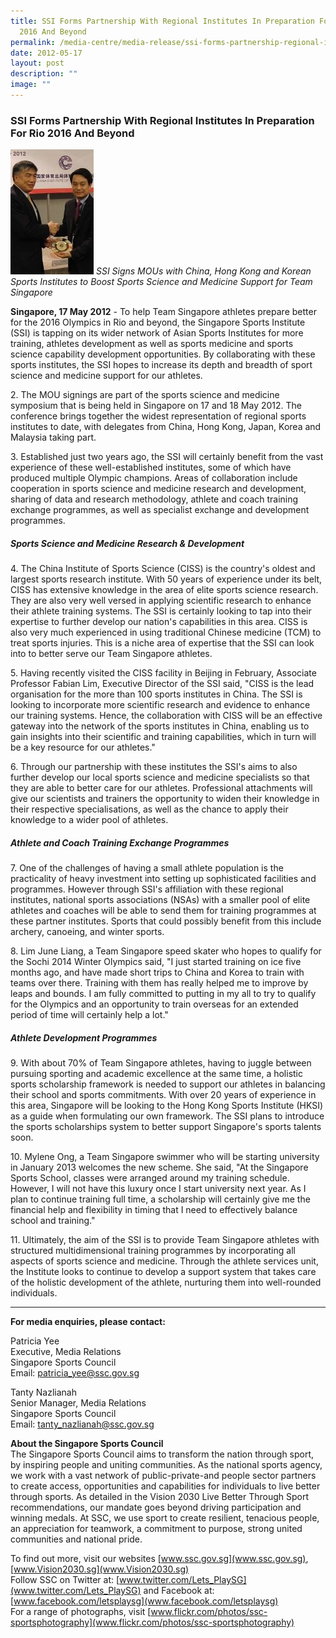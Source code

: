 ```yaml
---
title: SSI Forms Partnership With Regional Institutes In Preparation For Rio
  2016 And Beyond
permalink: /media-centre/media-release/ssi-forms-partnership-regional-institutes-for-rio-2016-beyond/
date: 2012-05-17
layout: post
description: ""
image: ""
---
```

### **SSI Forms Partnership With Regional Institutes In Preparation For Rio 2016 And Beyond**

![](/images/Media%20Centre/Media%20Release/2012/May/SSIFORMSPARTNERSHIPSWITHREGIONALINSTITUTESINPREPARATIONFORRIO2016ANDBEYONDMainPar0040Imagegif.gif)
*SSI Signs MOUs with China, Hong Kong and Korean Sports Institutes to Boost Sports Science and Medicine Support for Team Singapore*

**Singapore, 17 May 2012** - To help Team Singapore athletes prepare better for the 2016 Olympics in Rio and beyond, the Singapore Sports Institute (SSI) is tapping on its wider network of Asian Sports Institutes for more training, athletes development as well as sports medicine and sports science capability development opportunities. By collaborating with these sports institutes, the SSI hopes to increase its depth and breadth of sport science and medicine support for our athletes.

2\. The MOU signings are part of the sports science and medicine symposium that is being held in Singapore on 17 and 18 May 2012. The conference brings together the widest representation of regional sports institutes to date, with delegates from China, Hong Kong, Japan, Korea and Malaysia taking part.

3\. Established just two years ago, the SSI will certainly benefit from the vast experience of these well-established institutes, some of which have produced multiple Olympic champions. Areas of collaboration include cooperation in sports science and medicine research and development, sharing of data and research methodology, athlete and coach training exchange programmes, as well as specialist exchange and development programmes.

##### **Sports Science and Medicine Research & Development**

4\. The China Institute of Sports Science (CISS) is the country's oldest and largest sports research institute. With 50 years of experience under its belt, CISS has extensive knowledge in the area of elite sports science research. They are also very well versed in applying scientific research to enhance their athlete training systems. The SSI is certainly looking to tap into their expertise to further develop our nation's capabilities in this area. CISS is also very much experienced in using traditional Chinese medicine (TCM) to treat sports injuries. This is a niche area of expertise that the SSI can look into to better serve our Team Singapore athletes.

5\. Having recently visited the CISS facility in Beijing in February, Associate Professor Fabian Lim, Executive Director of the SSI said, "CISS is the lead organisation for the more than 100 sports institutes in China. The SSI is looking to incorporate more scientific research and evidence to enhance our training systems. Hence, the collaboration with CISS will be an effective gateway into the network of the sports institutes in China, enabling us to gain insights into their scientific and training capabilities, which in turn will be a key resource for our athletes."

6\.  Through our partnership with these institutes the SSI's aims to also further develop our local sports science and medicine specialists so that they are able to better care for our athletes. Professional attachments will give our scientists and trainers the opportunity to widen their knowledge in their respective specialisations, as well as the chance to apply their knowledge to a wider pool of athletes.

##### **Athlete and Coach Training Exchange Programmes**

7\. One of the challenges of having a small athlete population is the practicality of heavy investment into setting up sophisticated facilities and programmes. However through SSI's affiliation with these regional institutes, national sports associations (NSAs) with a smaller pool of elite athletes and coaches will be able to send them for training programmes at these partner institutes. Sports that could possibly benefit from this include archery, canoeing, and winter sports.

8\. Lim June Liang, a Team Singapore speed skater who hopes to qualify for the Sochi 2014 Winter Olympics said, "I just started training on ice five months ago, and have made short trips to China and Korea to train with teams over there. Training with them has really helped me to improve by leaps and bounds. I am fully committed to putting in my all to try to qualify for the Olympics and an opportunity to train overseas for an extended period of time will certainly help a lot."

##### **Athlete Development Programmes**

9\. With about 70% of Team Singapore athletes, having to juggle between pursuing sporting and academic excellence at the same time, a holistic sports scholarship framework is needed to support our athletes in balancing their school and sports commitments. With over 20 years of experience in this area, Singapore will be looking to the Hong Kong Sports Institute (HKSI) as a guide when formulating our own framework. The SSI plans to introduce the sports scholarships system to better support Singapore's sports talents soon.

10\.  Mylene Ong, a Team Singapore swimmer who will be starting university in January 2013 welcomes the new scheme. She said, "At the Singapore Sports School, classes were arranged around my training schedule. However, I will not have this luxury once I start university next year. As I plan to continue training full time, a scholarship will certainly give me the financial help and flexibility in timing that I need to effectively balance school and training."

11\. Ultimately, the aim of the SSI is to provide Team Singapore athletes with structured multidimensional training programmes by incorporating all aspects of sports science and medicine. Through the athlete services unit, the Institute looks to continue to develop a support system that takes care of the holistic development of the athlete, nurturing them into well-rounded individuals.

---

**For media enquiries, please contact:**

Patricia Yee
<br>
Executive, Media Relations
<br>
Singapore Sports Council
<br>
Email: [patricia_yee@ssc.gov.sg](mailto:patricia_yee@ssc.gov.sg)

Tanty Nazlianah
<br>
Senior Manager, Media Relations
<br>
Singapore Sports Council
<br>
Email: [tanty_nazlianah@ssc.gov.sg](mailto:tanty_nazlianah@ssc.gov.sg)

**About the Singapore Sports Council**
<br>
The Singapore Sports Council aims to transform the nation through sport, by inspiring people and uniting communities. As the national sports agency, we work with a vast network of public-private-and people sector partners to create access, opportunities and capabilities for individuals to live better through sports. As detailed in the Vision 2030 Live Better Through Sport recommendations, our mandate goes beyond driving participation and winning medals. At SSC, we use sport to create resilient, tenacious people, an appreciation for teamwork, a commitment to purpose, strong united communities and national pride.

To find out more, visit our websites [www.ssc.gov.sg](www.ssc.gov.sg), [www.Vision2030.sg](www.Vision2030.sg)
<br>
Follow SSC on Twitter at: [www.twitter.com/Lets_PlaySG](www.twitter.com/Lets_PlaySG) and Facebook at: [www.facebook.com/letsplaysg](www.facebook.com/letsplaysg)
<br>
For a range of photographs, visit [www.flickr.com/photos/ssc-sportsphotography](www.flickr.com/photos/ssc-sportsphotography)